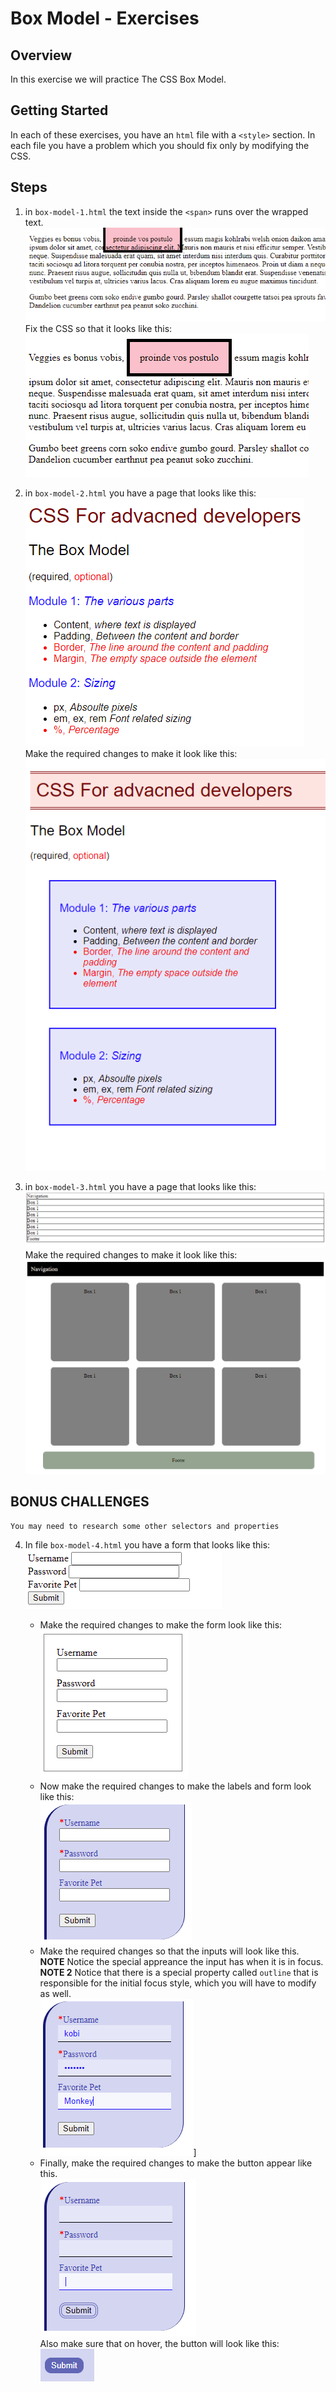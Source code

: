 # Box Model - Exercises

## Overview
In this exercise we will practice The CSS Box Model.

## Getting Started
In each of these exercises, you have an `html` file with a `<style>` section. In each file you have a problem which you should fix only by modifying the CSS.

## Steps
1. in `box-model-1.html` the text inside the `<span>` runs over the wrapped text. <br>![problem](images/bm-1.1.png)<br> Fix the CSS so that it looks like this: <br>![Solution](images/bm-1.2.png)

2. in `box-model-2.html` you have a page that looks like this:<br> ![problem](images/bm-2.1.png)<br> Make the required changes to make it look like this: <br>![solution](images/bm-2.2.png)

3. in `box-model-3.html` you have a page that looks like this: <br>![problem](images/bm-3.1.png)<br> Make the required changes to make it look like this:<br> ![solution](images/bm-3.2.png)

## BONUS CHALLENGES
~~~
You may need to research some other selectors and properties
~~~
4. In file `box-model-4.html` you have a form that looks like this:<br> ![problem](images/bm-4.1.png)

    - Make the required changes to make the form look like this:<br>
     ![step2](images/bm-4.2.png)
    - Now make the required changes to make the labels and form look like this:<br>
    ![step3](images/bm-4.3.png)
    - Make the required changes so that the inputs will look like this. **NOTE** Notice the special appreance the input has when it is in focus. **NOTE 2** Notice that there is a special property called `outline` that is responsible for the initial focus style, which you will have to modify as well.<br>
    ![step4](images/bm-4.4.png)]
    - Finally, make the required changes to make the button appear like this.<br>
    ![step5](images/bm-4.5.png)<br>
    Also make sure that on hover, the button will look like this: <br>
    ![step6](images/bm-4.6.png)
